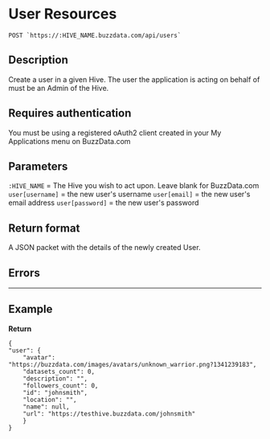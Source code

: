 # User Resources

    POST `https://:HIVE_NAME.buzzdata.com/api/users`

## Description

Create a user in a given Hive. The user the application is acting on behalf of must be an Admin of the Hive. 

## Requires authentication

You must be using a registered oAuth2 client created in your My Applications menu on BuzzData.com

## Parameters

`:HIVE_NAME`      = The Hive you wish to act upon. Leave blank for BuzzData.com
`user[username]`  = the new user's username
`user[email]`     = the new user's email address
`user[password]`  = the new user's password

## Return format

A JSON packet with the details of the newly created User. 

## Errors

***

## Example

**Return**

    {
    "user": {
        "avatar": "https://buzzdata.com/images/avatars/unknown_warrior.png?1341239183", 
        "datasets_count": 0, 
        "description": "", 
        "followers_count": 0, 
        "id": "johnsmith", 
        "location": "", 
        "name": null, 
        "url": "https://testhive.buzzdata.com/johnsmith"
        }
    }
